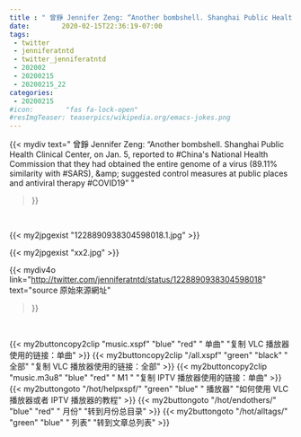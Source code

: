 ```yaml
---
title : " 曾錚 Jennifer Zeng: “Another bombshell. Shanghai Public Health Clinical Center, on Jan. 5, reported to #China&#39;s National Health Commission that they had obtained the entire genome of a virus (89.11% similarity with #SARS), &amp;amp; suggested control measures at public places and antiviral therapy #COVID19”  "
date:        2020-02-15T22:36:19-07:00
tags:
 - twitter
 - jenniferatntd
 - twitter_jenniferatntd
 - 202002
 - 20200215
 - 20200215_22
categories:
 - 20200215
#icon:        "fas fa-lock-open"
#resImgTeaser: teaserpics/wikipedia.org/emacs-jokes.png
---
```


{{< mydiv text=" 曾錚 Jennifer Zeng: “Another bombshell. Shanghai Public Health Clinical Center, on Jan. 5, reported to #China&#39;s National Health Commission that they had obtained the entire genome of a virus (89.11% similarity with #SARS), &amp;amp; suggested control measures at public places and antiviral therapy #COVID19”  "
>}}
<br>


 {{< my2jpgexist "1228890938304598018.1.jpg" >}}<br> 

{{< my2jpgexist "xx2.jpg" >}}<br>


{{< mydiv4o link="http://twitter.com/jenniferatntd/status/1228890938304598018"
text="source 原始來源網址"
>}}


<br>



{{< my2buttoncopy2clip "music.xspf"        "blue"   "red"    " 单曲"  "复制 VLC 播放器使用的链接：单曲" >}} {{< my2buttoncopy2clip "/all.xspf"         "green"  "black"  " 全部"  "复制 VLC 播放器使用的链接：全部" >}} {{< my2buttoncopy2clip "music.m3u8"        "blue"   "red"    " M1 "    "复制 IPTV 播放器使用的链接：单曲" >}} {{< my2buttongoto      "/hot/helpxspf/"    "green"  "blue"   " 播放器" "如何使用 VLC 播放器或者 IPTV 播放器的教程" >}} {{< my2buttongoto      "/hot/endothers/"   "blue"   "red"    " 月份"   "转到月份总目录" >}} {{< my2buttongoto      "/hot/alltags/"     "green"  "blue"   " 列表"   "转到文章总列表" >}} 
